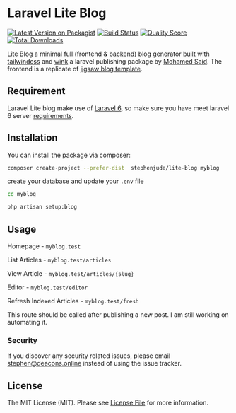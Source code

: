 # Laravel Lite Blog

[![Latest Version on Packagist](https://img.shields.io/packagist/v/stephenjude/lite-blog.svg)](https://packagist.org/packages/stephenjude/lite-blog)
[![Build Status](https://img.shields.io/travis/stephenjude/lite-blog/master.svg)](https://travis-ci.org/stephenjude/lite-blog)
[![Quality Score](https://img.shields.io/scrutinizer/g/stephenjude/lite-blog.svg)](https://scrutinizer-ci.com/g/stephenjude/lite-blog)
[![Total Downloads](https://img.shields.io/packagist/dt/stephenjude/lite-blog.svg)](https://packagist.org/packages/stephenjude/lite-blog)

Lite Blog  a minimal full (frontend & backend) blog generator built with [tailwindcss](https://tailwindcss.com/) and [wink](https://github.com/writingink/wink) a laravel publishing package by [Mohamed Said](https://github.com/themsaid). The frontend is a replicate of [jigsaw blog template](https://jigsaw.tighten.co/). 


## Requirement
Laravel Lite blog make use of [Laravel 6](https://laravel.com/docs/6.x/installation#server-requirements), so make sure you have meet laravel 6 server [requirements](https://laravel.com/docs/6.x/installation#server-requirements).

## Installation

You can install the package via composer:

```bash
composer create-project --prefer-dist  stephenjude/lite-blog myblog
```

create your database and update your `.env` file
```bash
cd myblog

php artisan setup:blog
```

## Usage

Homepage - `myblog.test`

List Articles - `myblog.test/articles`

View Article - `myblog.test/articles/{slug}`

Editor - `myblog.test/editor`

Refresh Indexed Articles - `myblog.test/fresh` 

This route should be called after publishing a new post. I am still working on automating it.



### Security

If you discover any security related issues, please email stephen@deacons.online instead of using the issue tracker.


## License

The MIT License (MIT). Please see [License File](LICENSE.md) for more information.